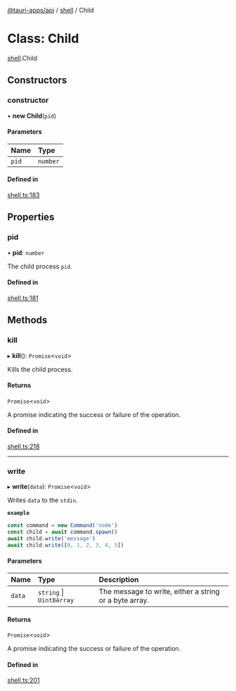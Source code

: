 [@tauri-apps/api](../README.md) / [shell](../modules/shell.md) / Child

# Class: Child

[shell](../modules/shell.md).Child

## Constructors

### constructor

• **new Child**(`pid`)

#### Parameters

| Name | Type |
| :------ | :------ |
| `pid` | `number` |

#### Defined in

[shell.ts:183](https://github.com/tauri-apps/tauri/blob/cf22f4c/tooling/api/src/shell.ts#L183)

## Properties

### pid

• **pid**: `number`

The child process `pid`.

#### Defined in

[shell.ts:181](https://github.com/tauri-apps/tauri/blob/cf22f4c/tooling/api/src/shell.ts#L181)

## Methods

### kill

▸ **kill**(): `Promise`<`void`\>

Kills the child process.

#### Returns

`Promise`<`void`\>

A promise indicating the success or failure of the operation.

#### Defined in

[shell.ts:218](https://github.com/tauri-apps/tauri/blob/cf22f4c/tooling/api/src/shell.ts#L218)

___

### write

▸ **write**(`data`): `Promise`<`void`\>

Writes `data` to the `stdin`.

**`example`**
```typescript
const command = new Command('node')
const child = await command.spawn()
await child.write('message')
await child.write([0, 1, 2, 3, 4, 5])
```

#### Parameters

| Name | Type | Description |
| :------ | :------ | :------ |
| `data` | `string` \| `Uint8Array` | The message to write, either a string or a byte array. |

#### Returns

`Promise`<`void`\>

A promise indicating the success or failure of the operation.

#### Defined in

[shell.ts:201](https://github.com/tauri-apps/tauri/blob/cf22f4c/tooling/api/src/shell.ts#L201)
